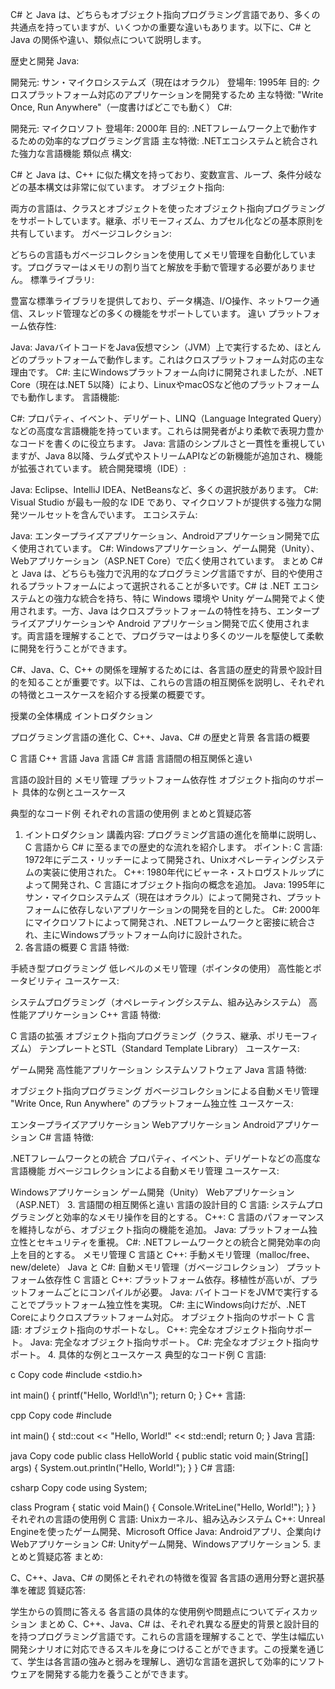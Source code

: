 C# と Java は、どちらもオブジェクト指向プログラミング言語であり、多くの共通点を持っていますが、いくつかの重要な違いもあります。以下に、C# と Java の関係や違い、類似点について説明します。

歴史と開発
Java:

開発元: サン・マイクロシステムズ（現在はオラクル）
登場年: 1995年
目的: クロスプラットフォーム対応のアプリケーションを開発するため
主な特徴: "Write Once, Run Anywhere"（一度書けばどこでも動く）
C#:

開発元: マイクロソフト
登場年: 2000年
目的: .NETフレームワーク上で動作するための効率的なプログラミング言語
主な特徴: .NETエコシステムと統合された強力な言語機能
類似点
構文:

C# と Java は、C++ に似た構文を持っており、変数宣言、ループ、条件分岐などの基本構文は非常に似ています。
オブジェクト指向:

両方の言語は、クラスとオブジェクトを使ったオブジェクト指向プログラミングをサポートしています。継承、ポリモーフィズム、カプセル化などの基本原則を共有しています。
ガベージコレクション:

どちらの言語もガベージコレクションを使用してメモリ管理を自動化しています。プログラマーはメモリの割り当てと解放を手動で管理する必要がありません。
標準ライブラリ:

豊富な標準ライブラリを提供しており、データ構造、I/O操作、ネットワーク通信、スレッド管理などの多くの機能をサポートしています。
違い
プラットフォーム依存性:

Java: JavaバイトコードをJava仮想マシン（JVM）上で実行するため、ほとんどのプラットフォームで動作します。これはクロスプラットフォーム対応の主な理由です。
C#: 主にWindowsプラットフォーム向けに開発されましたが、.NET Core（現在は.NET 5以降）により、LinuxやmacOSなど他のプラットフォームでも動作します。
言語機能:

C#: プロパティ、イベント、デリゲート、LINQ（Language Integrated Query）などの高度な言語機能を持っています。これらは開発者がより柔軟で表現力豊かなコードを書くのに役立ちます。
Java: 言語のシンプルさと一貫性を重視していますが、Java 8以降、ラムダ式やストリームAPIなどの新機能が追加され、機能が拡張されています。
統合開発環境（IDE）:

Java: Eclipse、IntelliJ IDEA、NetBeansなど、多くの選択肢があります。
C#: Visual Studio が最も一般的な IDE であり、マイクロソフトが提供する強力な開発ツールセットを含んでいます。
エコシステム:

Java: エンタープライズアプリケーション、Androidアプリケーション開発で広く使用されています。
C#: Windowsアプリケーション、ゲーム開発（Unity）、Webアプリケーション（ASP.NET Core）で広く使用されています。
まとめ
C# と Java は、どちらも強力で汎用的なプログラミング言語ですが、目的や使用されるプラットフォームによって選択されることが多いです。C# は .NET エコシステムとの強力な統合を持ち、特に Windows 環境や Unity ゲーム開発でよく使用されます。一方、Java はクロスプラットフォームの特性を持ち、エンタープライズアプリケーションや Android アプリケーション開発で広く使用されます。両言語を理解することで、プログラマーはより多くのツールを駆使して柔軟に開発を行うことができます。







C#、Java、C、C++ の関係を理解するためには、各言語の歴史的背景や設計目的を知ることが重要です。以下は、これらの言語の相互関係を説明し、それぞれの特徴とユースケースを紹介する授業の概要です。

授業の全体構成
イントロダクション

プログラミング言語の進化
C、C++、Java、C# の歴史と背景
各言語の概要

C 言語
C++ 言語
Java 言語
C# 言語
言語間の相互関係と違い

言語の設計目的
メモリ管理
プラットフォーム依存性
オブジェクト指向のサポート
具体的な例とユースケース

典型的なコード例
それぞれの言語の使用例
まとめと質疑応答

1. イントロダクション
講義内容:
プログラミング言語の進化を簡単に説明し、C 言語から C# に至るまでの歴史的な流れを紹介します。
ポイント:
C 言語: 1972年にデニス・リッチーによって開発され、Unixオペレーティングシステムの実装に使用された。
C++: 1980年代にビャーネ・ストロヴストルップによって開発され、C 言語にオブジェクト指向の概念を追加。
Java: 1995年にサン・マイクロシステムズ（現在はオラクル）によって開発され、プラットフォームに依存しないアプリケーションの開発を目的とした。
C#: 2000年にマイクロソフトによって開発され、.NETフレームワークと密接に統合され、主にWindowsプラットフォーム向けに設計された。
2. 各言語の概要
C 言語
特徴:

手続き型プログラミング
低レベルのメモリ管理（ポインタの使用）
高性能とポータビリティ
ユースケース:

システムプログラミング（オペレーティングシステム、組み込みシステム）
高性能アプリケーション
C++ 言語
特徴:

C 言語の拡張
オブジェクト指向プログラミング（クラス、継承、ポリモーフィズム）
テンプレートとSTL（Standard Template Library）
ユースケース:

ゲーム開発
高性能アプリケーション
システムソフトウェア
Java 言語
特徴:

オブジェクト指向プログラミング
ガベージコレクションによる自動メモリ管理
"Write Once, Run Anywhere" のプラットフォーム独立性
ユースケース:

エンタープライズアプリケーション
Webアプリケーション
Androidアプリケーション
C# 言語
特徴:

.NETフレームワークとの統合
プロパティ、イベント、デリゲートなどの高度な言語機能
ガベージコレクションによる自動メモリ管理
ユースケース:

Windowsアプリケーション
ゲーム開発（Unity）
Webアプリケーション（ASP.NET）
3. 言語間の相互関係と違い
言語の設計目的
C 言語: システムプログラミングと効率的なメモリ操作を目的とする。
C++: C 言語のパフォーマンスを維持しながら、オブジェクト指向の機能を追加。
Java: プラットフォーム独立性とセキュリティを重視。
C#: .NETフレームワークとの統合と開発効率の向上を目的とする。
メモリ管理
C 言語と C++: 手動メモリ管理（malloc/free、new/delete）
Java と C#: 自動メモリ管理（ガベージコレクション）
プラットフォーム依存性
C 言語と C++: プラットフォーム依存。移植性が高いが、プラットフォームごとにコンパイルが必要。
Java: バイトコードをJVMで実行することでプラットフォーム独立性を実現。
C#: 主にWindows向けだが、.NET Coreによりクロスプラットフォーム対応。
オブジェクト指向のサポート
C 言語: オブジェクト指向のサポートなし。
C++: 完全なオブジェクト指向サポート。
Java: 完全なオブジェクト指向サポート。
C#: 完全なオブジェクト指向サポート。
4. 具体的な例とユースケース
典型的なコード例
C 言語:

c
Copy code
#include <stdio.h>

int main() {
    printf("Hello, World!\n");
    return 0;
}
C++ 言語:

cpp
Copy code
#include <iostream>

int main() {
    std::cout << "Hello, World!" << std::endl;
    return 0;
}
Java 言語:

java
Copy code
public class HelloWorld {
    public static void main(String[] args) {
        System.out.println("Hello, World!");
    }
}
C# 言語:

csharp
Copy code
using System;

class Program {
    static void Main() {
        Console.WriteLine("Hello, World!");
    }
}
それぞれの言語の使用例
C 言語: Unixカーネル、組み込みシステム
C++: Unreal Engineを使ったゲーム開発、Microsoft Office
Java: Androidアプリ、企業向けWebアプリケーション
C#: Unityゲーム開発、Windowsアプリケーション
5. まとめと質疑応答
まとめ:

C、C++、Java、C# の関係とそれぞれの特徴を復習
各言語の適用分野と選択基準を確認
質疑応答:

学生からの質問に答える
各言語の具体的な使用例や問題点についてディスカッション
まとめ
C、C++、Java、C# は、それぞれ異なる歴史的背景と設計目的を持つプログラミング言語です。これらの言語を理解することで、学生は幅広い開発シナリオに対応できるスキルを身につけることができます。この授業を通じて、学生は各言語の強みと弱みを理解し、適切な言語を選択して効率的にソフトウェアを開発する能力を養うことができます。
